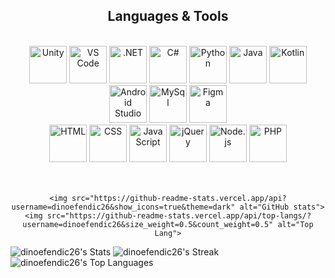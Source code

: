 <h2 align="center"> Languages & Tools </h2>
<br/>
<div align="center">
    <img src="http://skillicons.dev/icons?i=unity" title="Unity" width="60" height="60"/>
    <img src="http://skillicons.dev/icons?i=vscode" title="VS Code" width="60" height="60"/>
    <img src="http://skillicons.dev/icons?i=dotnet" title=".NET" width="60" height="60"/>
    <img src="http://skillicons.dev/icons?i=cs" title="C#" width="60" height="60"/>
    <img src="http://skillicons.dev/icons?i=python" title="Python" width="60" height="60"/>
    <img src="http://skillicons.dev/icons?i=java" title="Java" width="60" height="60"/>
    <img src="http://skillicons.dev/icons?i=kotlin" title="Kotlin" width="60" height="60"/>
    <img src="http://skillicons.dev/icons?i=androidstudio" title="Android Studio" width="60" height="60"/>
    <img src="http://skillicons.dev/icons?i=mysql" title="MySql" width="60" height="60"/>
    <img src="http://skillicons.dev/icons?i=figma" title="Figma" width="60" height="60"/>
    <br>
    <img src="http://skillicons.dev/icons?i=html" title="HTML" width="60" height="60"/>
    <img src="http://skillicons.dev/icons?i=css" title="CSS" width="60" height="60"/>
    <img src="http://skillicons.dev/icons?i=javascript" title="JavaScript" width="60" height="60"/>
    <img src="http://skillicons.dev/icons?i=jquery" title="jQuery" width="60" height="60"/>
    <img src="http://skillicons.dev/icons?i=nodejs" title="Node.js" width="60" height="60"/>
    <img src="http://skillicons.dev/icons?i=php" title="PHP" width="60" height="60"/>
</div><br><br>

<div align="center">
    
    <img src="https://github-readme-stats.vercel.app/api?username=dinoefendic26&show_icons=true&theme=dark" alt="GitHub stats">
    <img src="https://github-readme-stats.vercel.app/api/top-langs/?username=dinoefendic26&size_weight=0.5&count_weight=0.5" alt="Top Lang">
</div>

![dinoefendic26's Stats](https://github-readme-stats.vercel.app/api?username=dinoefendic26&theme=dark&show_icons=true&hide_border=false&count_private=true)
![dinoefendic26's Streak](https://github-readme-streak-stats.herokuapp.com/?user=dinoefendic26&theme=dark&hide_border=false)
![dinoefendic26's Top Languages](https://github-readme-stats.vercel.app/api/top-langs/?username=dinoefendic26&theme=dark&show_icons=true&hide_border=false&layout=compact)
